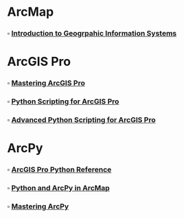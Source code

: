 # ArcMap

### $\square$ [Introduction to Geogrpahic Information Systems](https://www.amazon.com/Introduction-Geographic-Information-Systems-Kang-tsung/dp/1259929647)

# ArcGIS Pro

### $\square$ [Mastering ArcGIS Pro](https://www.mheducation.com/highered/product/mastering-arcgis-pro-price/M9781264091201.html)

### $\square$ [Python Scripting for ArcGIS Pro]( https://www.esri.com/en-us/esri-press/browse/python-scripting-for-arcgis-pro)

### $\square$ [Advanced Python Scripting for ArcGIS Pro](https://www.esri.com/en-us/esri-press/browse/advanced-python-scripting-for-arcgis-pro)

# ArcPy

### $\square$ [ArcGIS Pro Python Reference](https://pro.arcgis.com/en/pro-app/latest/arcpy/main/arcgis-pro-arcpy-reference.htm) 

### $\square$ [Python and ArcPy in ArcMap](https://desktop.arcgis.com/en/arcmap/latest/analyze/main/what-is-geoprocessing.htm) 

### $\square$ [Mastering ArcPy](https://mapscaping.com/mastering-arcpy-a-guide-to-listing-features-and-objects-in-geodatabases/)
